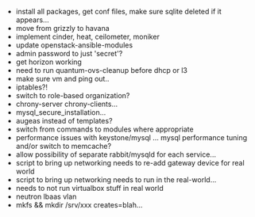 * install all packages, get conf files, make sure sqlite deleted if it appears...
* move from grizzly to havana
* implement cinder, heat, ceilometer, moniker
* update openstack-ansible-modules
* admin password to just 'secret'?
* get horizon working
* need to run quantum-ovs-cleanup before dhcp or l3
* make sure vm and ping out..
* iptables?!
* switch to role-based organization?
* chrony-server chrony-clients...
* mysql_secure_installation...
* augeas instead of templates?
* switch from commands to modules where appropriate
* performance issues with keystone/mysql ... mysql performance tuning and/or 
  switch to memcache?
* allow possibility of separate rabbit/mysqld for each service...
* script to bring up networking needs to re-add gateway device for real world
* script to bring up networking needs to run in the real-world...
* needs to not run virtualbox stuff in real world
* neutron lbaas vlan
* mkfs && mkdir /srv/xxx creates=blah...
